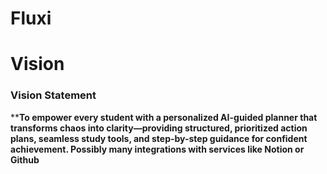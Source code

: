 # Fluxi

# Vision

### Vision Statement

****To empower every student with a personalized AI-guided planner that transforms chaos into clarity—providing structured, prioritized action plans, seamless study tools, and step-by-step guidance for confident achievement. Possibly many integrations with services like Notion or Github**